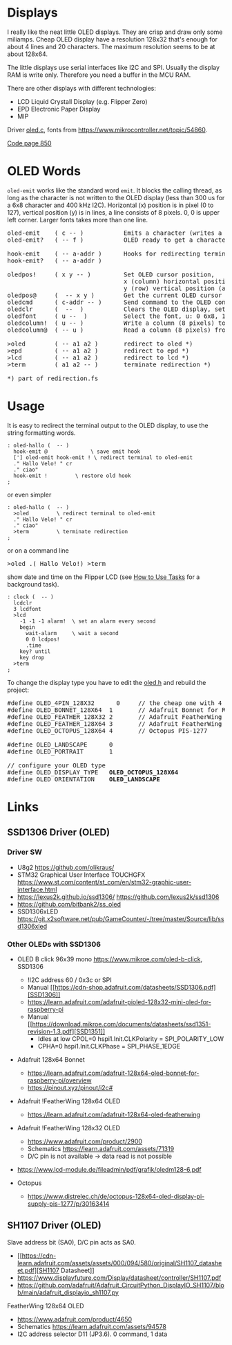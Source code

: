 # Displays

I really like the neat little OLED displays. They are crisp and draw only some miliamps. 
Cheap OLED display have a resolution 128x32 that's enough for about 4 lines and 20 characters.
The maximum resolution seems to be at about 128x64.

The little displays use serial interfaces like I2C and SPI. Usually the display RAM is write only.
Therefore you need a buffer in the MCU RAM.

There are other displays with different technologies:
  * LCD Liquid Crystall Display (e.g. Flipper Zero)
  * EPD Electronic Paper Display
  * MIP

Driver [oled.c](/peripherals/oled.c), fonts from https://www.mikrocontroller.net/topic/54860.

[Code page 850](https://en.wikipedia.org/wiki/Code_page_850)

# OLED Words

`oled-emit` works like the standard word `emit`. It blocks the calling thread, 
as long as the character is not written to the OLED display (less than 300 us 
for a 6x8 character and 400 kHz I2C). Horizontal (x) position is in pixel (0 to 127), 
vertical position (y) is in lines, a line consists of 8 pixels. 0, 0 is upper 
left corner. Larger fonts takes more than one line.

<pre>
oled-emit    ( c -- )           Emits a character (writes a character to the OLED display)
oled-emit?   ( -- f )           OLED ready to get a character (I2C not busy)

hook-emit    ( -- a-addr )      Hooks for redirecting terminal IO on the fly
hook-emit?   ( -- a-addr )    

oledpos!     ( x y -- )         Set OLED cursor position, 
                                x (column) horizontal position, max. 127  
                                y (row) vertical position (a line consists of 8 pixels), max. 3 for 128x32 or 7 for 128x64 displays.
oledpos@     (  -- x y )        Get the current OLED cursor position
oledcmd      ( c-addr -- )      Send command to the OLED controller SSD1306. First byte contains the length of the command.
oledclr      (  --  )           Clears the OLED display, sets the cursor to 0, 0
oledfont     ( u --  )          Select the font, u: 0 6x8, 1 8x8, 2 8X16 , 3 12X16
oledcolumn!  ( u -- )           Write a column (8 pixels) to the current position. Increment position. Bit 0 on top
oledcolumn@  ( -- u )           Read a column (8 pixels) from the current position

>oled        ( -- a1 a2 )       redirect to oled *)
>epd         ( -- a1 a2 )       redirect to epd *)
>lcd         ( -- a1 a2 )       redirect to lcd *)
>term        ( a1 a2 -- )       terminate redirection *)

*) part of redirection.fs
</pre>


# Usage

It is easy to redirect the terminal output to the OLED display, to use the string formatting words.
```forth
: oled-hallo (  -- )
  hook-emit @              \ save emit hook
  ['] oled-emit hook-emit ! \ redirect terminal to oled-emit
  ." Hallo Velo! " cr
  ." ciao"
  hook-emit !         \ restore old hook
;
```

or even simpler
```forth
: oled-hallo (  -- )
  >oled         \ redirect terminal to oled-emit
  ." Hallo Velo! " cr
  ." ciao"
  >term         \ terminate redirection
;
```

or on a command line
<pre>
>oled .( Hallo Velo!) >term
</pre>

show date and time on the Flipper LCD (see [How to Use Tasks](CmsisRtos.md#how-to-use-tasks) for a background task).
```forth
: clock (  -- )
  lcdclr
  3 lcdfont
  >lcd
    -1 -1 -1 alarm!  \ set an alarm every second
    begin
      wait-alarm     \ wait a second
      0 0 lcdpos!
      .time 
    key? until
    key drop
  >term
;
```

To change the display type you have to edit the 
[oled.h](/peripherals/oled.c) and rebuild the project:
<pre>
#define OLED_4PIN_128X32	  0		// the cheap one with 4 pins, Adafruit Raspberry Pi #3527
#define	OLED_BONNET_128X64	1		// Adafruit Bonnet for Raspberry Pi #3531
#define OLED_FEATHER_128X32	2		// Adafruit FeatherWing #2900
#define OLED_FEATHER_128X64	3		// Adafruit FeatherWing #4650
#define OLED_OCTOPUS_128X64	4		// Octopus PIS-1277

#define OLED_LANDSCAPE		0
#define	OLED_PORTRAIT		1

// configure your OLED type
#define OLED_DISPLAY_TYPE	<b>OLED_OCTOPUS_128X64</b>
#define	OLED_ORIENTATION	<b>OLED_LANDSCAPE</b>
</pre>

# Links

## SSD1306 Driver (OLED)

### Driver SW
   * U8g2 https://github.com/olikraus/
   * STM32 Graphical User Interface TOUCHGFX https://www.st.com/content/st_com/en/stm32-graphic-user-interface.html
   * https://lexus2k.github.io/ssd1306/ https://github.com/lexus2k/ssd1306
   * https://github.com/bitbank2/ss_oled
   * SSD1306xLED https://git.x2software.net/pub/GameCounter/-/tree/master/Source/lib/ssd1306xled

### Other OLEDs with SSD1306 
   * OLED B click 96x39 mono https://www.mikroe.com/oled-b-click, SSD1306
      * !I2C address 60 / 0x3c or SPI
      * Manual [[https://cdn-shop.adafruit.com/datasheets/SSD1306.pdf][SSD1306]]
      * https://learn.adafruit.com/adafruit-pioled-128x32-mini-oled-for-raspberry-pi
      * Manual [[https://download.mikroe.com/documents/datasheets/ssd1351-revision-1.3.pdf][SSD1351]]
         * Idles at low CPOL=0  hspi1.Init.CLKPolarity = SPI_POLARITY_LOW
         * CPHA=0 hspi1.Init.CLKPhase = SPI_PHASE_1EDGE

   * Adafruit 128x64 Bonnet 
      * https://learn.adafruit.com/adafruit-128x64-oled-bonnet-for-raspberry-pi/overview
      * https://pinout.xyz/pinout/i2c# 

   * Adafruit !FeatherWing 128x64 OLED
      * https://learn.adafruit.com/adafruit-128x64-oled-featherwing

   * Adafruit !FeatherWing 128x32 OLED
      * https://www.adafruit.com/product/2900
      * Schematics https://learn.adafruit.com/assets/71319
      * D/C pin is not available -> data read is not possible

   * https://www.lcd-module.de/fileadmin/pdf/grafik/oledm128-6.pdf

   * Octopus
      * https://www.distrelec.ch/de/octopus-128x64-oled-display-pi-supply-pis-1277/p/30163414 

## SH1107 Driver (OLED)

Slave address bit (SA0), D/C pin acts as SA0. 

   * [[https://cdn-learn.adafruit.com/assets/assets/000/094/580/original/SH1107_datasheet.pdf][SH1107 Datasheet]]
   * https://www.displayfuture.com/Display/datasheet/controller/SH1107.pdf
   * https://github.com/adafruit/Adafruit_CircuitPython_DisplayIO_SH1107/blob/main/adafruit_displayio_sh1107.py

FeatherWing 128x64 OLED
   * https://www.adafruit.com/product/4650
   * Schematics https://learn.adafruit.com/assets/94578
   * I2C address selector D11 (JP3.6). 0 command, 1 data
   
